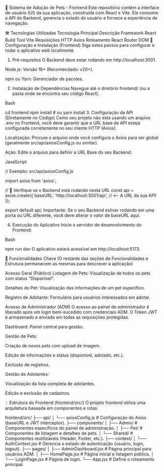 🐾 Sistema de Adoção de Pets - Frontend
Este repositório contém a interface de usuário (UI) da sua aplicação, construída com React e Vite. Ele consome a API do Backend, gerencia o estado do usuário e fornece a experiência de navegação.

🛠️ Tecnologias Utilizadas
Tecnologia Principal	Descrição
Framework	React
Build Tool	Vite
Requisições HTTP	Axios
Roteamento	React Router DOM
🚀 Configuração e Instalação (Frontend)
Siga estes passos para configurar e rodar o aplicativo web localmente.

1. Pré-requisitos
O Backend deve estar rodando em http://localhost:3001.

Node.js: Versão 18+ (Recomendado: v20+).

npm ou Yarn: Gerenciador de pacotes.

2. Instalação de Dependências
Navegue até o diretório frontend/ (ou a pasta onde se encontra seu código React).

Bash

cd frontend
npm install # ou yarn install
3. Configuração da API (Diretamente no Código)
Como seu projeto não está usando um arquivo .env no Frontend, você deve garantir que a URL base da API esteja configurada corretamente no seu cliente HTTP (Axios).

Localização: Procure o arquivo onde você configura o Axios para ser global (geralmente src/api/axiosConfig.js ou similar).

Ação: Edite o arquivo para definir a URL Base do seu Backend:

JavaScript

// Exemplo: src/api/axiosConfig.js

import axios from 'axios';

// 🚨 Verifique se o Backend está rodando nesta URL
const api = axios.create({
    baseURL: 'http://localhost:3001/api', // <-- A URL da sua API!
});

export default api;
Importante: Se o seu Backend estiver rodando em uma porta ou URL diferente, você deve alterar o valor de baseURL aqui.

4. Execução do Aplicativo
Inicie o servidor de desenvolvimento do Frontend:

Bash

npm run dev
O aplicativo estará acessível em http://localhost:5173.

🔑 Funcionalidades Chave
(O restante das seções de Funcionalidades e Estrutura permanecem as mesmas para descrever a aplicação)

Acesso Geral (Público)
Listagem de Pets: Visualização de todos os pets com status "Disponível".

Detalhes do Pet: Visualização das informações de um pet específico.

Registro de Adotante: Formulário para usuários interessados em adotar.

Acesso de Administrador (ADM)
O acesso ao painel de administrador é liberado após um login bem-sucedido com credenciais ADM. O Token JWT é armazenado e enviado em todas as requisições protegidas.

Dashboard: Painel central para gestão.

Gestão de Pets:

Criação de novos pets com upload de imagem.

Edição de informações e status (disponível, adotado, etc.).

Exclusão de registros.

Gestão de Adotantes:

Visualização da lista completa de adotantes.

Edição e exclusão de cadastros.

💡 Estrutura do Frontend (frontend/src/)
O projeto frontend utiliza uma arquitetura baseada em componentes e rotas:

frontend/src/
├── api/
│   └── axiosConfig.js       # Configuração do Axios (baseURL e JWT interceptor).
├── components/
│   ├── Admin/               # Componentes específicos do painel de administração.
│   ├── Pet/                 # Componentes de listagem e detalhes de pets.
│   └── Shared/              # Componentes reutilizáveis (Header, Footer, etc.).
├── context/
│   └── AuthContext.jsx      # Gerencia o estado de autenticação (usuário, login, logout).
├── pages/
│   ├── AdminDashboard.jsx   # Página principal para usuários ADM.
│   ├── HomePage.jsx         # Página inicial e listagem pública.
│   └── LoginPage.jsx        # Página de login.
└── App.jsx                  # Define o roteamento principal.